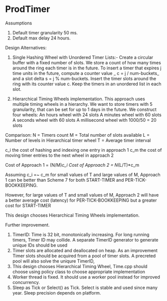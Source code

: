# ProdTimer
Assumptions
1.  Default timer granularity 50 ms.
2.  Default max delay 24 hours.

Design Alternatives:
1) Single Hashing Wheel with Unordered Timer Lists:-
   Create a circular buffer with a fixed number of slots. We store a count of how many times around the ring each timer is in the future.
   To insert a timer that expires j time units in the future, compute a counter value _ c = j / num-buckets_ and a slot delta s = j % num-buckets.
   Insert the timer slots around the ring with its counter value c. Keep the timers in an unordered list in each slot.

2) Hierarchical Timing Wheels implementation.
   This approach uses multiple timing wheels in a hierarchy.
   We want to store timers with 5 granularity, that can be set for up to 1 days in the future.
   We construct four wheels:
   An hours wheel with 24 slots
   A minutes wheel with 60 slots
   A seconds wheel with 60 slots
   A millisecond wheel with 1000/50 = 20 slots

Comparison:
N = Timers count
M = Total number of slots available
L = Number of levels in Hierarchical timer wheel
T = Average timer interval

c_i the cost of hashing and indexing one entry in approach 1
c_m the cost of moving timer entries to the next wheel in approach 2

Cost of Approach 1 = (N/M)*c_i
Cost of Approach 2 = N*(L/T)*c_m

Assuming c_i =~ c_m for small values of T and large values of M, Approach 1 can be better than Scheme 7 for both START-TIMER and PER-TICK-BOOKKEEPING.

However, for large values of T and small values of M, Approach 2  will have a better average cost (latency) for PER-TICK-BOOKKEEPING but a greater cost for START-TIMER

This design chooses Hierarchical Timing Wheels implementation.

Further improvement.
1. TimerID: Time is 32 bit, monotonically increasing. For long running timers, Timer ID may collide. A separate TimerID generator to generate unique IDs should be used
2. Timer slots are allocated and deallocated on heap. As an improvement Timer slots should be acquired from a pool of timer slots. A precreted pool will also solve the uniqure TimerID,
3. This design chooses Hierarchical Timing Wheel, Time.cpp should choose using policy class to choose appropriate implementation
4. Worker thread is fixed. It should use a worker pool instead for improved concurrency.
5. Sleep as Tick or Select() as Tick. Select is stable and used since many year. Sleep precision depends on platform. 
